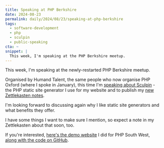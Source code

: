 ```yaml
---
title: Speaking at PHP Berkshire
date: 2024-08-23
permalink: daily/2024/08/23/speaking-at-php-berkshire
tags:
  - software-development
  - php
  - sculpin
  - public-speaking
cta: ~
snippet: |
  This week, I'm speaking at the PHP Berkshire meetup.
---
```


This week, I'm speaking at the newly-restarted PHP Berkshire meetup.

Organised by Humand Talent, the same people who now organise PHP Oxford (where I spoke in January), this time I'm [speaking about Sculpin][0] - the PHP static site generator I use for my website and to publish my [new Zettlekasten notes][1].

I'm looking forward to discussing again why I like static site generators and what benefits they offer.

I have some things I want to make sure I mention, so expect a note in my Zettlekasten about that soon, too.

If you're interested, [here's the demo website][2] I did for PHP South West, [along with the code on GitHub][3].

[0]: {{site.url}}/presentations/building-static-websites-sculpin
[1]: https://zet.oliverdavies.uk
[2]: https://phpsw-sculpin-demo.oliverdavies.uk
[3]: https://github.com/opdavies/phpsw-sculpin-demo
